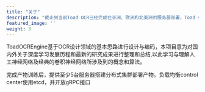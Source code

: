```yaml
---
title: "关于"
description: "截止到当前Toad OCR已经完成在亚洲、欧洲和北美洲的服务器部署，Toad OCR的开发仍在持续进行"
featured_image: ''
weight: 3
---
```

 ​ ToadOCREngine基于OCR设计领域的基本思路进行设计与编码，本项目意为对国内外关于深度学习发展历程和最新的研究成果进行整理和总结,以此学习与理解人工神经网络及经典的卷积神经网络所涉及到的概念和算法。

 ​ 完成产物训练后，提供至少5台服务器搭建分布式集群部署产物。负载均衡control center使用etcd，并开放gRPC接口
